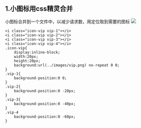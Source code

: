 ## 1.小图标用css精灵合并
小图标合并到一个文件中，以减少请求数，用定位取到需要的图标
![](images/vip.png)
~~~
<i class="icon-vip vip-1"></i>
<i class="icon-vip vip-2"></i>
<i class="icon-vip vip-3"></i>
<i class="icon-vip vip-4"></i>
.icon-vip{
	display:inline-block;
	width:20px;
    height:20px;
    background:url(../images/vip.png) no-repeat 0 0;
}
.vip-1{
	background-position:0 0;
}
.vip-2{
	background-position:0 -20px;
}
.vip-3{
	background-position:0 -40px;
}
.vip-4
	background-position:0 -60px;
}
~~~